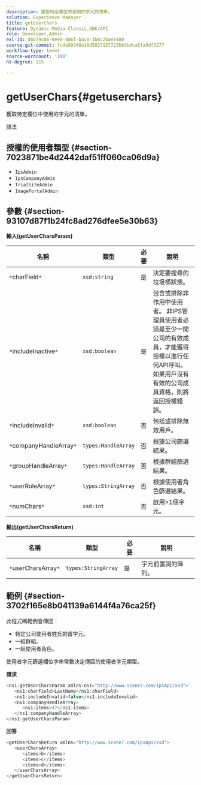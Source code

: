 ```yaml
---
description: 獲取特定欄位中使用的字元的清單。
solution: Experience Manager
title: getUserChars
feature: Dynamic Media Classic,SDK/API
role: Developer,Admin
exl-id: d6b79c06-0e90-406f-bac8-3b8c2bae5480
source-git-commit: fcda99340a18d5037157723bb3bdca5fa9df3277
workflow-type: tm+mt
source-wordcount: '180'
ht-degree: 11%

---
```


# getUserChars{#getuserchars}

獲取特定欄位中使用的字元的清單。

語法

## 授權的使用者類型 {#section-7023871be4d2442daf51ff060ca06d9a}

* `IpsAdmin`
* `IpsCompanyAdmin`
* `TrialSiteAdmin`
* `ImagePortalAdmin`

## 參數 {#section-93107d87f1b24fc8ad276dfee5e30b63}

**輸入(getUserCharsParam)**

| 名稱 | 類型 | 必要 | 說明 |
|---|---|---|---|
| `*`charField`*` | `xsd:string` | 是 | 決定要搜尋的垃圾桶狀態。 |
| `*`includeInactive`*` | `xsd:boolean` | 是 | 包含或排除非作用中使用者。 非IPS管理員使用者必須是至少一間公司的有效成員，才能獲得授權以進行任何API呼叫。 如果用戶沒有有效的公司成員資格，則將返回授權錯誤。 |
| `*`includeInvalid`*` | `xsd:boolean` | 否 | 包括或排除無效用戶。 |
| `*`companyHandleArray`*` | `types:HandleArray` | 否 | 根據公司篩選結果。 |
| `*`groupHandleArray`*` | `types:HandleArray` | 否 | 根據群組篩選結果。 |
| `*`userRoleArray`*` | `types:StringArray` | 否 | 根據使用者角色篩選結果。 |
| `*`numChars`*` | `xsd:int` | 否 | 啟用>1個字元。 |

**輸出(getUserCharsReturn)**

| 名稱 | 類型 | 必要 | 說明 |
|---|---|---|---|
| `*`userCharsArray`*` | `types:StringArray` | 是 | 字元前置詞的陣列。 |

## 範例 {#section-3702f165e8b041139a6144f4a76ca25f}

此程式碼範例會傳回：

* 特定公司使用者姓氏的首字元。
* 一組群組。
* 一組使用者角色。

使用者字元篩選欄位字串常數決定傳回的使用者字元類型。

**請求**

```java
<ns1:getUserCharsParam xmlns:ns1="http://www.scene7.com/IpsApi/xsd">
   <ns1:charField>LastName</ns1:charField>
   <ns1:includeInvalid>false</ns1:includeInvalid>
   <ns1:companyHandleArray>
      <ns1:items>47</ns1:items>
   </ns1:companyHandleArray>
</ns1:getUserCharsParam>
```

**回答**

```java
<getUserCharsReturn xmlns="http://www.scene7.com/IpsApi/xsd">
   <userCharsArray>
      <items>b</items>
      <items>c</items>
      <items>d</items>
   </userCharsArray>
</getUserCharsReturn>
```
